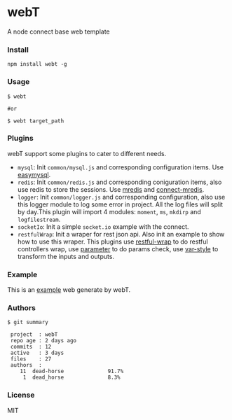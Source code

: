 webT
====

A node connect base web template

### Install  

```
npm install webt -g
```

### Usage  

```
$ webt 

#or

$ webt target_path
```

### Plugins  
webT support some plugins to cater to different needs.  

* `mysql`: Init `common/mysql.js` and corresponding configuration items. Use [easymysql](https://github.com/aleafs/easymysql).  
* `redis`: Init `common/redis.js` and corresponding coniguration items, also use redis to store the sessions. Use [mredis](https://github.com/dead-horse/multi_redis) and [connect-mredis](https://github.com/dead-horse/connect-mredis).
* `logger`: Init `common/logger.js` and corresponding configuration, also use this logger module to log some error in project. All the log files will split by day.This plugin will import 4 modules: `moment`, `ms`, `mkdirp` and `logfilestream`.
* `socketIo`: Init a simple `socket.io` example with the connect. 
* `restfulWrap`: Init a wraper for rest json api. Also init an example to show how to use this wraper. This plugins use [restful-wrap](https://github.com/fengmk2/restful-wrap) to do restful controllers wrap, use [parameter](https://github.com/fengmk2/parameter) to do params check, use [var-style](https://github.com/dead-horse/var-style) to transform the inputs and outputs.

### Example  
This is an [example](https://github.com/dead-horse/holy_shit) web generate by webT.  

### Authors  

```
$ git summary 

 project  : webT
 repo age : 2 days ago
 commits  : 12
 active   : 3 days
 files    : 27
 authors  : 
    11  dead-horse              91.7%
     1  dead_horse              8.3%
```

### License  
MIT
